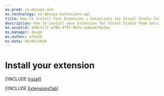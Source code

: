 ```yaml
---
ms.prod: vs-devops-alm
ms.technology: vs-devops-extensions-api
title: How to Install Your Extension | Extensions for Visual Studio Team Services
description: How to install your extension for Visual Studio Team Services.
ms.assetid: ab9c2c1f-a78d-4f97-9b7e-ae8eaef0a3ee
ms.manager: douge
ms.author: elbatk
ms.date: 08/04/2016
---
```


# Install your extension

[!INCLUDE [Install](../_shared/procedures/install.md)]

[!INCLUDE [ExtensionsTab](../_shared/extensions-tab.md)]
